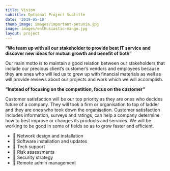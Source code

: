 ```yaml
---
title: Vision
subtitle: Optional Project Subtitle
date: '2019-05-10'
thumb_image: images/important-petunia.jpg
image: images/enthusiastic-mango.jpg
layout: project
---
```

**“We team up with all our stakeholder to provide best IT service and discover new ideas for mutual growth and benefit of both”**

Our main motto is to maintain a good relation between our stakeholders that include our precious client’s customer’s vendors and employees because they are ones who will led us to grew up with financial materials as well as will provide reviews about our projects and work which we will accomplish.

**“Instead of focusing on the competition, focus on the customer”**

Customer satisfaction will be our top priority as they are ones who decides future of a company. They will took a firm or organisation to top of ladder and they are ones who took down the organisation. Customer satisfaction includes information, surveys and ratings, can help a company determine how to best improve or changes its products and services.
We will be working to be good in some of fields so as to grow faster and efficient.

*  Network design and installation
*  Software installation and updates
*  Tech support
*  Risk assessments
*  Security strategy
*  Remote admin management